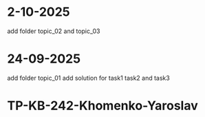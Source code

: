 # 2-10-2025
add folder topic_02 and topic_03
# 24-09-2025
add folder topic_01
add solution for task1 task2 and task3

# TP-KB-242-Khomenko-Yaroslav
